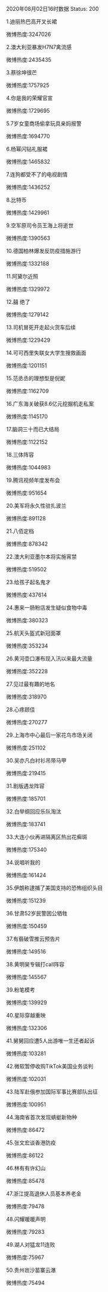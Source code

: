 2020年08月02日16时数据
Status: 200

1.迪丽热巴高开叉长裙

微博热度:3247026

2.澳大利亚暴发H7N7禽流感

微博热度:2435435

3.蔡徐坤很芒

微博热度:1757925

4.你是我的荣耀官宣

微博热度:1729695

5.7岁女童商场偷拿玩具亲妈报警

微博热度:1694770

6.杨幂闪钻礼服裙

微博热度:1465832

7.连狗都受不了的电视剧情

微博热度:1436252

8.比特币

微博热度:1429961

9.空军原司令员王海上将逝世

微博热度:1390563

10.德国柏林爆发反防疫措施游行

微博热度:1332188

11.阿黛尔近照

微博热度:1329972

12.囍 绝了

微博热度:1279142

13.司机冒死开走起火货车后续

微博热度:1229429

14.可可西里失联女大学生搜救画面

微博热度:1201151

15.范丞丞的理想型是倪妮

微博热度:1162709

16.广东海关破获8.6亿元挖掘机走私案

微博热度:1145170

17.脑洞三十而已大结局

微博热度:1122152

18.三体阵容

微博热度:1044983

19.腾讯视频年度发布会

微博热度:951654

20.美军将永久性驻扎波兰

微博热度:891128

21.八佰定档

微博热度:878342

22.澳大利亚墨尔本将实施宵禁

微博热度:519502

23.给孩子起名鬼才

微博热度:437614

24.惠来一肠粉店发生疑似食物中毒

微博热度:380323

25.航天头盔式新冠面罩

微博热度:353234

26.黄河壶口瀑布现入汛以来最大流量

微博热度:352228

27.见过最有趣的地名

微博热度:318970

28.心疼顾佳

微博热度:270277

29.上海市中心最后一家花鸟市场关闭

微博热度:251102

30.吴亦凡白衬衫吊带马甲

微博热度:219415

31.剧版遇龙阵容

微博热度:185701

32.白举纲回应乐队淘汰

微博热度:183741

33.大连小伙再进隔离区热出花癣斑

微博热度:175340

34.说唱听我的

微博热度:161424

35.伊朗称逮捕了美国支持的恐怖组织头目

微博热度:151239

36.甘肃52岁民警因公牺牲

微博热度:150459

37.有翡破雪推云预告片

微博热度:149516

38.黄明昊专辑打call阵容

微博热度:145567

39.粉笔模考

微博热度:139929

40.星际穿越重映

微博热度:132306

41.舅舅回应遭5人出游唯一生还者起诉

微博热度:103281

42.微软暂停收购TikTok美国业务谈判

微博热度:102031

43.陆军赴俄参加国际军事比赛部队出征

微博热度:100951

44.海南省首次发现蜻蜓新物种

微博热度:86472

45.张文宏谈香港防疫

微博热度:86122

46.林有有许幻山

微博热度:85478

47.浙江提高退休人员基本养老金

微博热度:79478

48.闪耀暖暖声明

微博热度:79283

49.湖人对猛龙11连败

微博热度:75967

50.贵州岜沙苗寨云瀑

微博热度:75494

